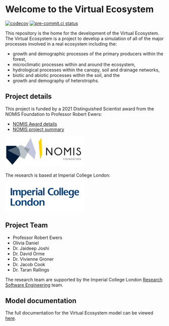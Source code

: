 # Welcome to the Virtual Ecosystem

[![codecov](https://codecov.io/gh/ImperialCollegeLondon/virtual_rainforest/branch/develop/graph/badge.svg)](https://codecov.io/gh/ImperialCollegeLondon/virtual_rainforest)
[![pre-commit.ci status](https://results.pre-commit.ci/badge/github/ImperialCollegeLondon/virtual_rainforest/develop.svg)](https://results.pre-commit.ci/latest/github/ImperialCollegeLondon/virtual_rainforest/develop)

This repository is the home for the development of the Virtual Ecosystem. The
Virtual Ecosystem is a project to develop a simulation of all of the major
processes involved in a real ecosystem including the:

* growth and demographic processes of the primary producers within the forest,
* microclimatic processes within and around the ecosystem,
* hydrological processes within the canopy, soil and drainage networks,
* biotic and abiotic processes within the soil, and the
* growth and demography of heterotrophs.

## Project details

This project is funded by a 2021 Distinguished Scientist award from the NOMIS
Foundation to Professor Robert Ewers:

* [NOMIS Award details](https://nomisfoundation.ch/people/robert-ewers/)
* [NOMIS project summary](https://nomisfoundation.ch/research-projects/a-virtual-rainforest-for-understanding-the-stability-resilience-and-sustainability-of-complex-ecosystems/)

<!-- markdownlint-disable-next-line  MD033 MD013-->
[<img alt="NOMIS logo" src="https://github.com/ImperialCollegeLondon/virtual_ecosystem/blob/c94cef61d997764442d7beb9ac2eaedae71cfad1/docs/source/_static/images/logo-nomis-822-by-321.png?raw=true" width=250>](https://nomisfoundation.ch)

The research is based at Imperial College London:

<!-- markdownlint-disable-next-line  MD033 MD013-->
[<img alt="Imperial logo" src="https://github.com/ImperialCollegeLondon/virtual_ecosystem/blob/c94cef61d997764442d7beb9ac2eaedae71cfad1/docs/source/_static/images/IMP_ML_1CS_4CP_CLEAR-SPACE.png?raw=true" width=250>](https://imperial.ac.uk)

## Project Team

* Professor Robert Ewers
* Olivia Daniel
* Dr. Jaideep Joshi
* Dr. David Orme
* Dr. Vivienne Groner
* Dr. Jacob Cook
* Dr. Taran Rallings

The research team are supported by the Imperial College London
[Research Software
Engineering](https://www.imperial.ac.uk/admin-services/ict/self-service/research-support/rcs/service-offering/research-software-engineering/)
team.

## Model documentation

The full documentation for the Virtual Ecosystem model can be viewed
[here](https://virtual-ecosystem.readthedocs.io/en/latest/).
